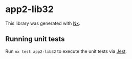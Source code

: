 # app2-lib32

This library was generated with [Nx](https://nx.dev).

## Running unit tests

Run `nx test app2-lib32` to execute the unit tests via [Jest](https://jestjs.io).
